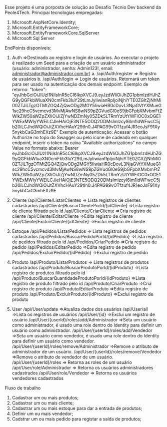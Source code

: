 Esse projeto é uma porposta de solução ao Desafio Técnio Dev backend da Peole4Tech.
Principai tecnologias empregadas:
1. Microsoft.AspNetCore.Identity;
2. Microsoft.EntityFrameworkCore;
3. Microsoft.EntityFrameworkCore.SqlServer
4. Microsoft Sql Server

EndPoints disponíveis:
1. Auth
  =>Destinado ao registro e login de usuários. Ao executar o projeto é realizado um Seed para a criação de um usuário administrador (usuário: administrador, senha: Admin123!, email: administrador@administrador.com.br)
  a. /api/Auth/register
  => Registro de usuários
  b. /api/Auth/login
  => Login de usuários. Retornará um token para ser usado na autenticação dos demais endpoint.
    Exemplo de retorno: "token": "eyJhbGciOiJIUzI1NiIsInR5cCI6IkpXVCJ9.eyJzdWIiOiJhZG1pbmlzdHJhZG9yQGFkbWluaXN0cmFkb3IuY29tLmJyIiwianRpIjoiNjhiYTE0ZGItZjNhMi00ZTJiLTgzOTMtZGQ4ZjQwODg2MGY5IiwiaHR0cDovL3NjaGVtYXMueG1sc29hcC5vcmcvd3MvMjAwNS8wNS9pZGVudGl0eS9jbGFpbXMvbmFtZWlkZW50aWZpZXIiOiJiZjYwNDZmNy05ZDk5LTRmYzUtYWFiOC0xOGE1YWExMWIyYWEiLCJleHAiOjE3NTE5ODQ2ODMsImlzcyI6Im1ldWFwcC5jb20iLCJhdWQiOiJtZXVhcHAuY29tIn0.J4PAG99vOTfzuf4JR1eoJsF91Xy5nykbCaG3mhEXz9E"
    Exemplo de autenticação: Acessar o botão Authorize no topo do Swagger ou pelo ícone de cadeado em qualquer endpoint, inserir o token na caixa "Available authorizations" no campo Value no formato abaixo:
      Bearer eyJhbGciOiJIUzI1NiIsInR5cCI6IkpXVCJ9.eyJzdWIiOiJhZG1pbmlzdHJhZG9yQGFkbWluaXN0cmFkb3IuY29tLmJyIiwianRpIjoiNjhiYTE0ZGItZjNhMi00ZTJiLTgzOTMtZGQ4ZjQwODg2MGY5IiwiaHR0cDovL3NjaGVtYXMueG1sc29hcC5vcmcvd3MvMjAwNS8wNS9pZGVudGl0eS9jbGFpbXMvbmFtZWlkZW50aWZpZXIiOiJiZjYwNDZmNy05ZDk5LTRmYzUtYWFiOC0xOGE1YWExMWIyYWEiLCJleHAiOjE3NTE5ODQ2ODMsImlzcyI6Im1ldWFwcC5jb20iLCJhdWQiOiJtZXVhcHAuY29tIn0.J4PAG99vOTfzuf4JR1eoJsF91Xy5nykbCaG3mhEXz9E

2. Cliente
  /api/Cliente/ListarClientes
    => Lista registros de clientes cadastrados
  /api/Cliente/BuscarClientePorId/{idCliente}
    =>Lista registro de cliente filtrado pelo id
  /api/Cliente/CriarCliente
    =>Cria registro de cliente
  /api/Cliente/EditarCliente
    =>Edita registro de cliente
  /api/Cliente/ExcluirCliente/{idCliente}
    =>Exclui registro de cliente 

3. Estoque
  /api/Pedidos/ListarPedidos
    => Lista registros de pedidos cadastrados
  /api/Pedidos/BuscarPedidoPorId/{idPedido}
    =>Lista registro de pedidos filtrado pelo id
  /api/Pedidos/CriarPedido
    =>Cria registro de pedido
  /api/Pedidos/EditarPedido
    =>Edita registro de pedido
  /api/Pedidos/ExcluirPedido/{idPedido}
    =>Exclui registro de pedido

4. Produto
  /api/Produto/ListarProdutos
    => Lista registros de produtos cadastrados
  /api/Produto/BuscarProdutoPorId/{idProduto}
    =>Lista registro de produtos filtrado pelo id
  /api/Produto/BuscarQuantidadeProdutoPorId/{idProduto}
    =>Lista registro de produto filtrado pelo id
  /api/Produto/CriarProduto
    =>Cria registro de produto
  /api/Produto/EditarProduto
    =>Edita registro de produto
  /api/Produto/ExcluirProduto/{idProduto} 
    =>Exclui registro de produto

  5. User
    /api/User/update
      =>Atualiza dados dos usuários
    /api/User/all
      =>Lista os registros de usuários
    /api/User/{id}
      =>Exclui um registro de usuário
    /api/User/{userId}/roles/add/Administrador
      =>Seta um usuário como administrador, é usado uma role dentro do Identity para definir um usuário como administrador.
    /api/User/{userId}/roles/add/Vendedor
      =>Seta um usuário como vendedor, é usado uma role dentro do Identity para definir um usuário como vendedor.
    /api/User/{userId}/roles/remove/Administrador
      =>Remove o atributo de administrador de um usuário.
    /api/User/{userId}/roles/remove/Vendedor
      =>Remove o atributo de vendedor de um usuário.
    /api/User/{userId}/roles
      => Retorna as roles de um usuário
    /api/User/role/Administrador
      => Retorna os usuários administradores cadastrados
    /api/User/role/Vendedor
      => Retorna os usuários vendedores cadastrados


Fluxo de trabalho
1. Cadastrar um ou mais produtos;
2. Cadastrar um ou mais cliente;
4. Cadastrar um ou mais estoque para dar a entrada de produtos;
5. Definir um ou mais vendedor;
6. Cadstrar um ou mais pedido para registar a saída de produtos;
